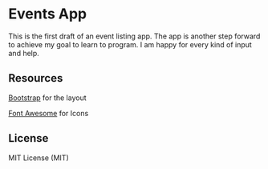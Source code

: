 # Events App

This is the first draft of an event listing app. The app is another step forward to achieve my goal to learn to program. I am happy for every kind of input and help.

## Resources
[Bootstrap](http://getbootstrap.com/) for the layout

[Font Awesome](http://fortawesome.github.io/Font-Awesome/) for Icons

## License
MIT License (MIT)